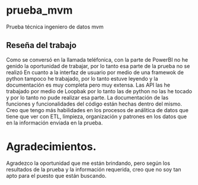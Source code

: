 # prueba_mvm
Prueba técnica ingeniero de datos mvm
## Reseña del trabajo
Como se conversó en la llamada teléfonica, con la parte de PowerBI no he genido la oportunidad de trabajar, por lo tanto esa parte de la prueba no se realizó
En cuanto a la interfaz de usuario por medio de una framewok de python tampoco he trabajado, por lo tanto estuve leyendo y la documentación es muy completa pero muy extensa.
Las API las he trabajado por medio de Loopbak por lo tanto las de python no las he tocado y por lo tanto no pude realizar esa parte.
La documentación de las funciones y funcionalidades del código están hechas dentro del mismo.
Creo que tengo más habilidades en los procesos de análitica de datos que tiene que ver con ETL, limpieza, organización y patrones en los datos que en la información enviada en la prueba.

# Agradecimientos.
Agradezco la oportunidad que me están brindando, pero según los resultados de la prueba y la información requerida, creo que no soy tan apto para el puesto que están buscando.